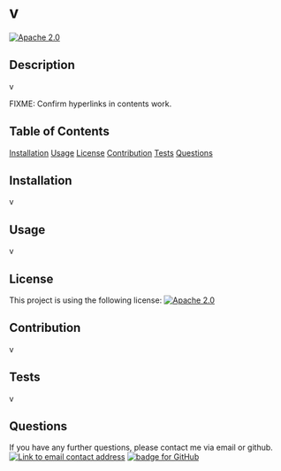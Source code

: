 
# v
[![Apache 2.0](https://img.shields.io/badge/License-Apache_2.0-purple?style=for-the-badge)](https://opensource.org/licenses/Apache-2.0)

## Description
v

FIXME: Confirm hyperlinks in contents work.
## Table of Contents
[Installation](#Installation)
[Usage](#Usage)
[License](#License)
[Contribution](#Contribution)
[Tests](#Tests)
[Questions](#Questions)

## Installation
v

## Usage
v

## License
This project is using the following license:
[![Apache 2.0](https://img.shields.io/badge/License-Apache_2.0-purple?style=for-the-badge)](https://opensource.org/licenses/Apache-2.0)


## Contribution 
v

## Tests
v

## Questions
If you have any further questions, please contact me via email or github.
<a href="mailto:v"><img alt="Link to email contact address" src="https://img.shields.io/badge/email-D14836?style=for-the-badge" target="_blank" /></a>  <a href="https://github.com/v"><img alt="badge for GitHub" src="https://img.shields.io/badge/github-%23121011.svg?style=for-the-badge&logo=github&logoColor=white" target="_blank" /></a>
